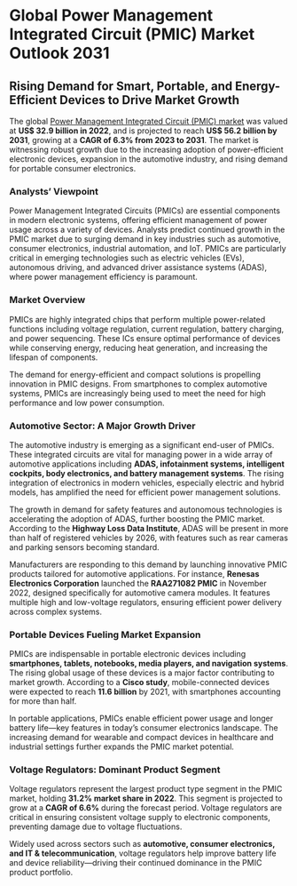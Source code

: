 
# Global Power Management Integrated Circuit (PMIC) Market Outlook 2031

## Rising Demand for Smart, Portable, and Energy-Efficient Devices to Drive Market Growth

The global [Power Management Integrated Circuit (PMIC) market](https://www.transparencymarketresearch.com/power-management-ics-market.html) was valued at **US$ 32.9 billion in 2022**, and is projected to reach **US$ 56.2 billion by 2031**, growing at a **CAGR of 6.3% from 2023 to 2031**. The market is witnessing robust growth due to the increasing adoption of power-efficient electronic devices, expansion in the automotive industry, and rising demand for portable consumer electronics.

### Analysts’ Viewpoint

Power Management Integrated Circuits (PMICs) are essential components in modern electronic systems, offering efficient management of power usage across a variety of devices. Analysts predict continued growth in the PMIC market due to surging demand in key industries such as automotive, consumer electronics, industrial automation, and IoT. PMICs are particularly critical in emerging technologies such as electric vehicles (EVs), autonomous driving, and advanced driver assistance systems (ADAS), where power management efficiency is paramount.

### Market Overview

PMICs are highly integrated chips that perform multiple power-related functions including voltage regulation, current regulation, battery charging, and power sequencing. These ICs ensure optimal performance of devices while conserving energy, reducing heat generation, and increasing the lifespan of components.

The demand for energy-efficient and compact solutions is propelling innovation in PMIC designs. From smartphones to complex automotive systems, PMICs are increasingly being used to meet the need for high performance and low power consumption.

### Automotive Sector: A Major Growth Driver

The automotive industry is emerging as a significant end-user of PMICs. These integrated circuits are vital for managing power in a wide array of automotive applications including **ADAS, infotainment systems, intelligent cockpits, body electronics, and battery management systems**. The rising integration of electronics in modern vehicles, especially electric and hybrid models, has amplified the need for efficient power management solutions.

The growth in demand for safety features and autonomous technologies is accelerating the adoption of ADAS, further boosting the PMIC market. According to the **Highway Loss Data Institute**, ADAS will be present in more than half of registered vehicles by 2026, with features such as rear cameras and parking sensors becoming standard.

Manufacturers are responding to this demand by launching innovative PMIC products tailored for automotive applications. For instance, **Renesas Electronics Corporation** launched the **RAA271082 PMIC** in November 2022, designed specifically for automotive camera modules. It features multiple high and low-voltage regulators, ensuring efficient power delivery across complex systems.

### Portable Devices Fueling Market Expansion

PMICs are indispensable in portable electronic devices including **smartphones, tablets, notebooks, media players, and navigation systems**. The rising global usage of these devices is a major factor contributing to market growth. According to a **Cisco study**, mobile-connected devices were expected to reach **11.6 billion** by 2021, with smartphones accounting for more than half.

In portable applications, PMICs enable efficient power usage and longer battery life—key features in today’s consumer electronics landscape. The increasing demand for wearable and compact devices in healthcare and industrial settings further expands the PMIC market potential.

### Voltage Regulators: Dominant Product Segment

Voltage regulators represent the largest product type segment in the PMIC market, holding **31.2% market share in 2022**. This segment is projected to grow at a **CAGR of 6.6%** during the forecast period. Voltage regulators are critical in ensuring consistent voltage supply to electronic components, preventing damage due to voltage fluctuations.

Widely used across sectors such as **automotive, consumer electronics, and IT & telecommunication**, voltage regulators help improve battery life and device reliability—driving their continued dominance in the PMIC product portfolio.
